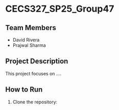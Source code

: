# CECS327_SP25_Group47


## Team Members
- David Rivera
- Prajwal Sharma

## Project Description
This project focuses on ....

## How to Run
1. Clone the repository:
